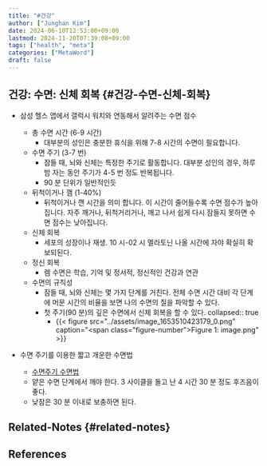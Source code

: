 ```yaml
---
title: "#건강"
author: ["Junghan Kim"]
date: 2024-06-10T12:53:00+09:00
lastmod: 2024-11-20T07:39:08+09:00
tags: ["health", "meta"]
categories: ["MetaWord"]
draft: false
---
```


## 건강: 수면: 신체 회복 {#건강-수면-신체-회복}

-   삼성 헬스 앱에서 갤럭시 워치와 연동해서 알려주는 수면 점수
    -   총 수면 시간 (6-9 시간)
        -   대부분의 성인은 충분한 휴식을 위해 7-8 시간의 수면이 필요합니다.
    -   수면 주기 (3-7 번)
        -   잠들 때, 뇌와 신체는 특정한 주기로 활동합니다. 대부분 성인의 경우, 하루밤 자는 동안 주기가 4-5 번 정도 반복됩니다.
        -   90 분 단위가 일반적인듯
    -   뒤척이거나 깸 (1-40%)
        -   뒤척이거나 깬 시간을 의미 합니다. 이 시간이 줄어들수록 수면 점수가 높아집니다. 자주 깨거나, 뒤척거리거나, 깨고 나서 쉽게 다시 잠들지 못하면 수면 점수는 낮아집니다.
    -   신체 회복
        -   세포의 성장이나 재생. 10 시-02 시 멜라토닌 나올 시간에 자야 확실히 확보되된다.
    -   정신 회복
        -   렘 수면은 학습, 기억 및 정서적, 정신적인 건강과 연관
    -   수면의 규칙성
        -   잠들 때, 뇌와 신체는 몇 가지 단계를 거친다. 전체 수면 시간 대비 각 단계에 머문 시간의 비율을 보면 나의 수면의 질을 파악할 수 있다.
        -   첫 주기(90 분)의 깊은 수면에서 신체 회복을 할 수 있다. collapsed:: true
            -   {{< figure src="../assets/image_1653510423179_0.png" caption="<span class=\"figure-number\">Figure 1: </span>image.png" >}}

-   수면 주기를 이용한 짧고 개운한 수면법
    -   [수면주기 수면법](https://www.newswire.co.kr/newsRead.php?no=576720)
    -   얕은 수면 단계에서 깨야 한다. 3 사이클을 돌고 난 4 시간 30 분 정도 후즈음이 좋다.
    -   낮잠은 30 분 이내로 보충하면 된다.


## Related-Notes {#related-notes}

## References

<style>.csl-entry{text-indent: -1.5em; margin-left: 1.5em;}</style><div class="csl-bib-body">
</div>
